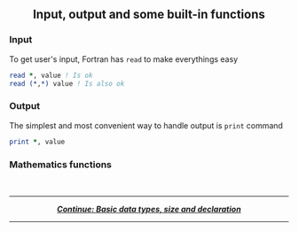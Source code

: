 ## <p align="center"> Input, output and some built-in functions </p>

### Input

To get user's input, Fortran has `read` to make everythings easy

```fortran
read *, value ! Is ok
read (*,*) value ! Is also ok
```

### Output

The simplest and most convenient way to handle output is `print` command

```fortran
print *, value
```

### Mathematics functions



<br/>

---

<p align="center">
  <em>
    <b>
      <a href="/tutorial/data.md">
        Continue: Basic data types, size and declaration
      </a>
    </b>
  </em>
</p>

---
